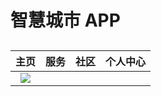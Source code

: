 # 智慧城市 APP

## 
主页                |  服务       |        社区        |   个人中心
:-------------------------:|:-------------------------:|:-------------------------:|:-------------------------:
![](https://github.com/birdbone/flutter_smart_city/blob/master/screenshots/home.png?raw=true)|
